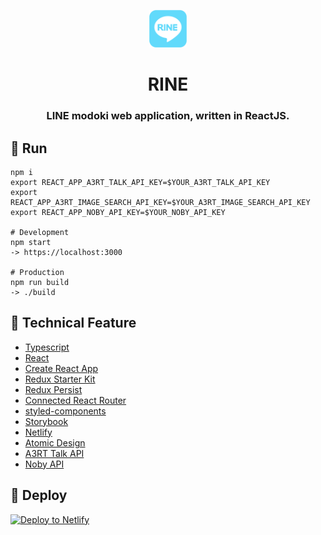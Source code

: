 <p align="center">
  <img alt="icon" src="public/logo512.png" width="60" />
</p>
<h1 align="center">
  RINE
</h1>
<h3 align="center">
  LINE modoki web application, written in ReactJS.
</h3>

## :rocket: Run

```
npm i
export REACT_APP_A3RT_TALK_API_KEY=$YOUR_A3RT_TALK_API_KEY
export REACT_APP_A3RT_IMAGE_SEARCH_API_KEY=$YOUR_A3RT_IMAGE_SEARCH_API_KEY
export REACT_APP_NOBY_API_KEY=$YOUR_NOBY_API_KEY

# Development
npm start
-> https://localhost:3000

# Production
npm run build
-> ./build
```

## :book: Technical Feature

- [Typescript](https://www.typescriptlang.org/)
- [React](https://reactjs.org/)
- [Create React App](https://create-react-app.dev/)
- [Redux Starter Kit](https://github.com/reduxjs/redux-starter-kit)
- [Redux Persist](https://github.com/rt2zz/redux-persist)
- [Connected React Router](https://github.com/supasate/connected-react-router)
- [styled-components](https://github.com/styled-components/styled-components)
- [Storybook](https://github.com/storybookjs/storybook)
- [Netlify](https://www.netlify.com/)
- [Atomic Design](http://atomicdesign.bradfrost.com/)
- [A3RT Talk API](https://a3rt.recruit-tech.co.jp/product/talkAPI/)
- [Noby API](https://webapi.cotogoto.ai/)

## :dizzy: Deploy

[![Deploy to Netlify](https://www.netlify.com/img/deploy/button.svg)](https://app.netlify.com/start/deploy?repository=https://github.com/cacarrot/RINE)
